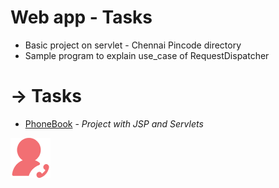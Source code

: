# Web app - Tasks 

  * Basic project on servlet - Chennai Pincode directory
  * Sample program to explain use_case of RequestDispatcher
  
  # -> Tasks
  * [PhoneBook](https://phonebook-111020.el.r.appspot.com) - _Project with JSP and Servlets_
  
  ![App Icon](Tasks/PhoneDirectory/src/main/webapp/favicon.ico)
  


